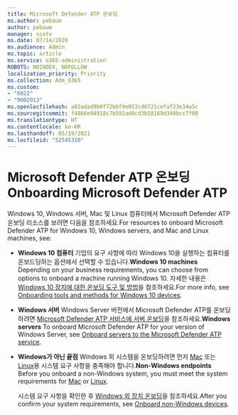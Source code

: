 ```yaml
---
title: Microsoft Defender ATP 온보딩
ms.author: pebaum
author: pebaum
manager: scotv
ms.date: 07/14/2020
ms.audience: Admin
ms.topic: article
ms.service: o365-administration
ROBOTS: NOINDEX, NOFOLLOW
localization_priority: Priority
ms.collection: Adm_O365
ms.custom:
- "6022"
- "9002913"
ms.openlocfilehash: a82adad9b9f72bbf9e053cd6721cefaf23e34a5c
ms.sourcegitcommit: f4866e94918c7b591ad0cd3b58169d340bcc7f00
ms.translationtype: HT
ms.contentlocale: ko-KR
ms.lasthandoff: 05/19/2021
ms.locfileid: "52545310"
---
```

# <a name="onboarding-microsoft-defender-atp"></a><span data-ttu-id="4ebd5-102">Microsoft Defender ATP 온보딩</span><span class="sxs-lookup"><span data-stu-id="4ebd5-102">Onboarding Microsoft Defender ATP</span></span>

<span data-ttu-id="4ebd5-103">Windows 10, Windows 서버, Mac 및 Linux 컴퓨터에서 Microsoft Defender ATP 온보딩 리소스를 보려면 다음을 참조하세요.</span><span class="sxs-lookup"><span data-stu-id="4ebd5-103">For resources to onboard Microsoft Defender ATP for Windows 10, Windows servers, and Mac and Linux machines, see:</span></span> 

- <span data-ttu-id="4ebd5-104">**Windows 10 컴퓨터** 기업의 요구 사항에 따라 Windows 10을 실행하는 컴퓨터를 온보드딩하는 옵션에서 선택할 수 있습니다.</span><span class="sxs-lookup"><span data-stu-id="4ebd5-104">**Windows 10 machines** Depending on your business requirements, you can choose from options to onboard a machine running Windows 10.</span></span> <span data-ttu-id="4ebd5-105">자세한 내용은 [Windows 10 장치에 대한 온보딩 도구 및 방법](/windows/security/threat-protection/microsoft-defender-atp/configure-endpoints)을 참조하세요.</span><span class="sxs-lookup"><span data-stu-id="4ebd5-105">For more info, see [Onboarding tools and methods for Windows 10 devices](/windows/security/threat-protection/microsoft-defender-atp/configure-endpoints).</span></span> 

- <span data-ttu-id="4ebd5-106">**Windows 서버** Windows Server 버전에서 Microsoft Defender ATP를 온보딩하려면 [Microsoft Defender ATP 서비스에 서버 온보딩](/windows/security/threat-protection/microsoft-defender-atp/configure-server-endpoints)을 참조하세요.</span><span class="sxs-lookup"><span data-stu-id="4ebd5-106">**Windows servers** To onboard Microsoft Defender ATP for your version of Windows Server, see [Onboard servers to the Microsoft Defender ATP service](/windows/security/threat-protection/microsoft-defender-atp/configure-server-endpoints).</span></span>

- <span data-ttu-id="4ebd5-107">**Windows가 아닌 끝점** Windows 외 시스템을 온보딩하려면 먼저 [Mac](/windows/security/threat-protection/microsoft-defender-atp/microsoft-defender-atp-mac#system-requirements) 또는 [Linux](/windows/security/threat-protection/microsoft-defender-atp/microsoft-defender-atp-linux#system-requirements)용 시스템 요구 사항을 충족해야 합니다.</span><span class="sxs-lookup"><span data-stu-id="4ebd5-107">**Non-Windows endpoints**  Before you onboard a non-Windows system, you must meet the system requirements for [Mac](/windows/security/threat-protection/microsoft-defender-atp/microsoft-defender-atp-mac#system-requirements) or [Linux](/windows/security/threat-protection/microsoft-defender-atp/microsoft-defender-atp-linux#system-requirements).</span></span>

    <span data-ttu-id="4ebd5-108">시스템 요구 사항을 확인한 후 [Windows 외 장치 온보딩](/windows/security/threat-protection/microsoft-defender-atp/configure-endpoints-non-windows#onboarding-non-windows-machines)을 참조하세요.</span><span class="sxs-lookup"><span data-stu-id="4ebd5-108">After you confirm your system requirements, see [Onboard non-Windows devices](/windows/security/threat-protection/microsoft-defender-atp/configure-endpoints-non-windows#onboarding-non-windows-machines).</span></span>